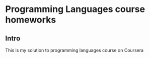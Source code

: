 # Programming Languages course homeworks
## Intro
This is my solution to programming languages course on Coursera 
